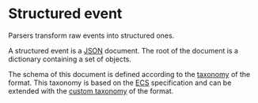 # Structured event

Parsers transform raw events into structured ones.

A structured event is a [JSON](https://json.org) document. The root of the document is a dictionary containing a set of objects.

The schema of this document is defined according to the [taxonomy](taxonomy.md) of the format. This taxonomy is based on the [ECS](https://www.elastic.co/guide/en/ecs/current/ecs-reference.html) specification and can be extended with the [custom taxonomy](taxonomy.md#custom-taxomony) of the format.
